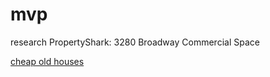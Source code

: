 # mvp

research PropertyShark:  3280 Broadway Commercial Space

[cheap old houses](https://www.cheapoldhouses.com/)
